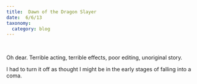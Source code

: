 ```yaml
---
title:  Dawn of the Dragon Slayer
date:  6/6/13
taxonomy:
  category: blog
---
```


<br/>

Oh dear.  Terrible acting, terrible effects, poor editing, unoriginal story.   

I had to turn it off as thought I might be in the early stages of falling into a coma.   

